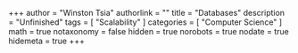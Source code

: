 +++
author = "Winston Tsia"
authorlink = ""
title = "Databases"
description = "Unfinished"
tags = [
    "Scalability"
]
categories = [
    "Computer Science"
]
math = true
notaxonomy = false
hidden = true
norobots = true
nodate = true
hidemeta = true
+++
